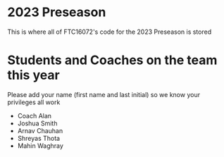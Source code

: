 # 2023 Preseason
This is where all of FTC16072's code for the 2023 Preseason is stored

# Students and Coaches on the team this year
Please add your name (first name and last initial) so we know your privileges all work
* Coach Alan
* Joshua Smith
* Arnav Chauhan
* Shreyas Thota
* Mahin Waghray